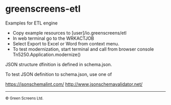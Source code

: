 # greenscreens-etl

Examples for ETL engine

- Copy example resources to [user]/io.greenscreens/etl
- In web terminal go to the WRKACTJOB
- Select Export to Excel or Word from context menu.
- To test modernization, start terminal and call from browser console Tn5250.Application.modernize()


JSON structure dfinition is defined in schema.json.

To test JSON definition to schema.json, use one of

https://jsonschemalint.com/
http://www.jsonschemavalidator.net/

<hr>
<small>&copy; Green Screens Ltd.</small>